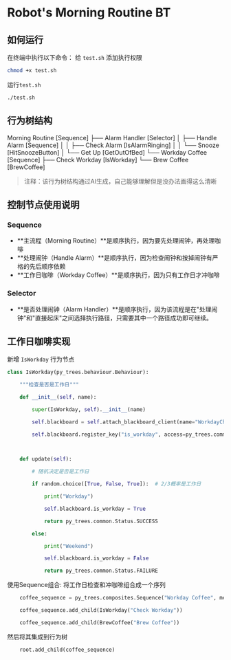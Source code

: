 # Robot's Morning Routine BT

## 如何运行

在终端中执行以下命令：
给 `test.sh` 添加执行权限
```bash
chmod +x test.sh
```
运行`test.sh` 
```bash
./test.sh
```

## 行为树结构

Morning Routine [Sequence]
├── Alarm Handler [Selector]
│   ├── Handle Alarm [Sequence]
│   │   ├── Check Alarm [IsAlarmRinging]
│   │   └── Snooze [HitSnoozeButton]
│   └── Get Up [GetOutOfBed]
└── Workday Coffee [Sequence]
    ├── Check Workday [IsWorkday]
    └── Brew Coffee [BrewCoffee]

>注释：该行为树结构通过AI生成，自己能够理解但是没办法画得这么清晰

## 控制节点使用说明

### Sequence
- **主流程（Morning Routine）**是顺序执行，因为要先处理闹钟，再处理咖啡
- **处理闹钟（Handle Alarm）**是顺序执行，因为检查闹钟和按掉闹钟有严格的先后顺序依赖
- **工作日咖啡（Workday Coffee）**是顺序执行，因为只有工作日才冲咖啡
### Selector
- **是否处理闹钟（Alarm Handler）**是顺序执行，因为该流程是在"处理闹钟"和"直接起床"之间选择执行路径，只需要其中一个路径成功即可继续。

## 工作日咖啡实现

新增 `IsWorkday` 行为节点
```python
class IsWorkday(py_trees.behaviour.Behaviour):

    """检查是否是工作日"""

    def __init__(self, name):

        super(IsWorkday, self).__init__(name)

        self.blackboard = self.attach_blackboard_client(name="WorkdayCheck")

        self.blackboard.register_key("is_workday", access=py_trees.common.Access.WRITE)

  

    def update(self):

        # 随机决定是否是工作日

        if random.choice([True, False, True]):  # 2/3概率是工作日

            print("Workday")

            self.blackboard.is_workday = True

            return py_trees.common.Status.SUCCESS

        else:

            print("Weekend")

            self.blackboard.is_workday = False

            return py_trees.common.Status.FAILURE
```
使用Sequence组合: 将工作日检查和冲咖啡组合成一个序列
```python
	coffee_sequence = py_trees.composites.Sequence("Workday Coffee", memory=True)

    coffee_sequence.add_child(IsWorkday("Check Workday"))

    coffee_sequence.add_child(BrewCoffee("Brew Coffee"))
```
然后将其集成到行为树
```python
	root.add_child(coffee_sequence)
```


